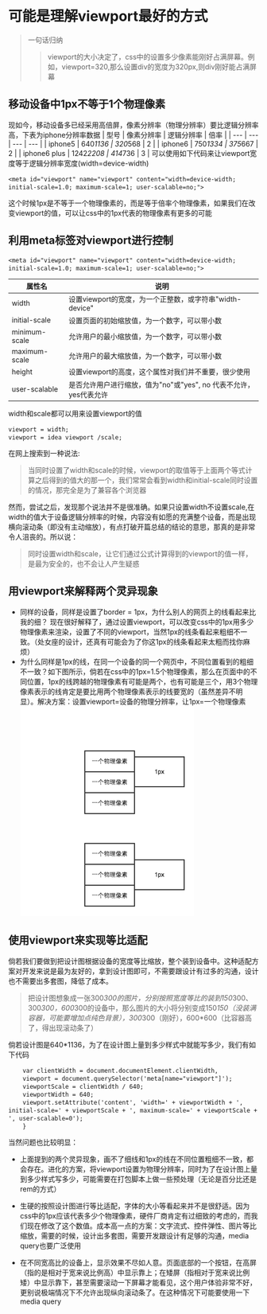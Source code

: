 # 可能是理解viewport最好的方式
>一句话归纳
>>viewport的大小决定了，css中的设置多少像素能刚好占满屏幕。例如，viewport=320,那么设置div的宽度为320px,则div刚好能占满屏幕

## 移动设备中1px不等于1个物理像素
现如今，移动设备多已经采用高倍屏，像素分辨率（物理分辨率）要比逻辑分辨率高，下表为iphone分辨率数据
| 型号 | 像素分辨率 | 逻辑分辨率 | 倍率 |
| --- | --- | --- | --- |
| iphone5 | 640*1136 | 320*568 | 2 |
| iphone6 | 750*1334 | 375*667 | 2 |
| iphone6 plus | 1242*2208 | 414*736 | 3 |
可以使用如下代码来让viewport宽度等于逻辑分辨率宽度(width=device-width)
```
<meta id="viewport" name="viewport" content="width=device-width; initial-scale=1.0; maximum-scale=1; user-scalable=no;">
```
这个时候1px是不等于一个物理像素的，而是等于倍率个物理像素，如果我们在改变viewport的值，可以让css中的1px代表的物理像素有更多的可能
## 利用meta标签对viewport进行控制
```
<meta id="viewport" name="viewport" content="width=device-width; initial-scale=1.0; maximum-scale=1; user-scalable=no;">
```

| 属性名 | 说明 |
|------- | ------ |
|width | 设置viewport的宽度，为一个正整数，或字符串"width-device"|
|initial-scale | 设置页面的初始缩放值，为一个数字，可以带小数|
|minimum-scale | 允许用户的最小缩放值，为一个数字，可以带小数|
|maximum-scale | 允许用户的最大缩放值，为一个数字，可以带小数|
|height | 设置viewport的高度，这个属性对我们并不重要，很少使用|
|user-scalable | 是否允许用户进行缩放，值为"no"或"yes", no 代表不允许，yes代表允许|

width和scale都可以用来设置viewport的值
```
viewport = width;
viewport = idea viewport /scale;
```
在网上搜索到一种说法:
>当同时设置了width和scale的时候，viewport的取值等于上面两个等式计算之后得到的值大的那一个，我们常常会看到width和initial-scale同时设置的情况，那完全是为了兼容各个浏览器

然而，尝试之后，发现那个说法并不是很准确。如果只设置width不设置scale,在width的值大于设备逻辑分辨率的时候，内容没有如愿的充满整个设备，而是出现横向滚动条（即没有主动缩放），有点打破开篇总结的结论的意思，那真的是非常令人沮丧的。所以说：
>同时设置width和scale，让它们通过公式计算得到的viewport的值一样，是最为安全的，也不会让人产生疑惑

## 用viewport来解释两个灵异现象
- 同样的设备，同样是设置了border = 1px，为什么别人的网页上的线看起来比我的细？ 现在很好解释了，通过设置viewport，可以改变css中的1px用多少物理像素来渲染，设置了不同的viewport，当然1px的线条看起来粗细不一致。（处女座的设计，还真有可能会为了你这1px的线条看起来太粗而找你麻烦）
- 为什么同样是1px的线，在同一个设备的同一个网页中，不同位置看到的粗细不一致？如下图所示，倘若在css中的1px=1.5个物理像素，那么在页面中的不同位置，1px的线跨越的物理像素有可能是两个，也有可能是三个，用3个物理像素表示的线肯定是要比用两个物理像素表示的线要宽的（虽然差异不明显）。解决方案：设置viewport=设备的物理分辨率，让1px=一个物理像素
![](../images/viewport.png)
## 使用viewport来实现等比适配
倘若我们要做到把设计图根据设备的宽度等比缩放，整个装到设备中。这种适配方案对开发来说是最为友好的，拿到设计图即可，不需要跟设计有过多的沟通，设计也不需要出多套图，降低了成本。
>把设计图想象成一张300*300的图片，分别按照宽度等比的装到150*300、300*300，600*300的设备中，那么图片的大小将分别变成150*150（没装满容器，可能要增加点纯色背景），300*300（刚好），600*600（比容器高了，得出现滚动条了）

倘若设计图是640*1136，为了在设计图上量到多少样式中就能写多少，我们有如下代码
```
    var clientWidth = document.documentElement.clientWidth,
    viewport = document.querySelector('meta[name="viewport"]');
    viewportScale = clientWidth / 640;
    viewportWidth = 640;
    viewport.setAttribute('content', 'width=' + viewportWidth + ', initial-scale=' + viewportScale + ', maximum-scale=' + viewportScale + ', user-scalable=0');
    }
```
当然问题也比较明显：

- 上面提到的两个灵异现象，画不了细线和1px的线在不同位置粗细不一致，都会存在。进化的方案，将viewport设置为物理分辨率，同时为了在设计图上量到多少样式写多少，可能需要在打包脚本上做一些预处理（无论是百分比还是rem的方式）

- 生硬的按照设计图进行等比适配，字体的大小等看起来并不是很舒适。因为css中的1px应该代表多少个物理像素，硬件厂商肯定有过细致的考虑的，而我们现在修改了这个数值。成本高一点的方案：文字流式、控件弹性、图片等比缩放，需要的时候，设计出多套图，需要开发跟设计有足够的沟通，media query也要广泛使用

- 在不同宽高比的设备上，显示效果不尽如人意。页面底部的一个按钮，在高屏（指的是相对于宽来说比例高）中显示靠上；在矮屏（指相对于宽来说比例矮）中显示靠下，甚至需要滚动一下屏幕才能看见，这个用户体验非常不好，更别说极端情况下不允许出现纵向滚动条了。在这种情况下可能要使用一下media query

